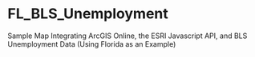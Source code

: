# FL_BLS_Unemployment
Sample Map Integrating ArcGIS Online, the ESRI Javascript API, and BLS Unemployment Data (Using Florida as an Example)
